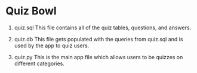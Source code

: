 # Quiz Bowl

1. quiz.sql
This file contains all of the quiz tables, questions, and answers.

2. quiz.db
This file gets populated with the queries from quiz.sql and is used by the app to quiz users.

3. quiz.py
This is the main app file which allows users to be quizzes on different categories.